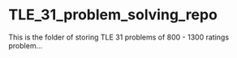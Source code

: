 # TLE_31_problem_solving_repo
This is the folder of storing TLE 31 problems of 800 - 1300 ratings problem...
